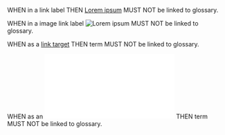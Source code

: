 WHEN in a link label THEN [Lorem ipsum](./Headline.md) MUST NOT be linked to glossary.

WHEN in a image link label ![Lorem ipsum](./Headline) MUST NOT be linked to glossary.

WHEN as a [link target](dolor.md) THEN term MUST NOT be linked to glossary.

WHEN as an ![image link target](dolor.md) THEN term MUST NOT be linked to glossary.

